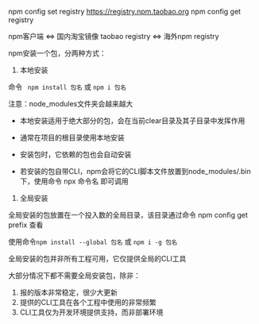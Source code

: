 npm config set registry https://registry.npm.taobao.org
npm config get registry


npm客户端    <=>    国内淘宝镜像 taobao registry       <=>       海外npm registry

npm安装一个包，分两种方式：

1. 本地安装

命令       ``` npm install 包名```        或        ```npm i 包名```


注意：node_modules文件夹会越来越大  

- 本地安装适用于绝大部分的包，会在当前clear目录及其子目录中发挥作用

- 通常在项目的根目录使用本地安装

- 安装包时，它依赖的包也会自动安装

- 若安装的包自带CLI，npm会将它的CLI脚本文件放置到node_modules/.bin下，使用命令  npx 命令名  即可调用



1. 全局安装

全局安装的包放置在一个投入数的全局目录，该目录通过命令 npm config get prefix 查看

使用命令```npm install --global 包名``` 或 ```npm i -g 包名```

全局安装的包并非所有工程可用，它仅提供全局的CLI工具

大部分情况下都不需要全局安装包，除非：

1. 报的版本非常稳定，很少大更新
2. 提供的CLI工具在各个工程中使用的非常频繁
3. CLI工具仅为开发环境提供支持，而非部署环境